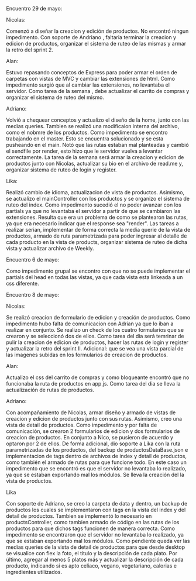 Encuentro 29 de mayo:

Nicolas:  

Comenzó a diseñar la creacion y edición de productos.
No encontró ningun impedimento.
Con soporte de Andriano , faltaria terminar la creacion y edicion de productos, organizar el sistema de ruteo de las mismas y armar la retro del sprint 2.

Alan:

Estuvo repasando conceptos de Express para poder armar el orden de carpetas con vistas de MVC y cambiar las extensiones de html.
Como impedimento surgió que al cambiar las extensiones, no levantaba el servidor.
Como tarea de la semana , debe actualizar el carrito de compras y organizar el sistema de ruteo del mismo.

Adriano:

Volvió a chequear conceptos y actualizo el diseño de la home, junto con las medias queries. Tambien se realizó una modificaion interna del archivo, como el nobmre de los productos.
Como impedimento se encontro trabajando en el master. Esto se encuentra solucionado y se esta pusheando en el main. Notó que las rutas estaban mal planteadas y cambió el sendfile por render, esto hizo que le servidor vuelva a levantar correctamente.
La tarea de la semana será armar la creacion y edicion de productos junto con Nicolas, actualizar su bio en el archivo de read.me y, organizar sistema de ruteo de login y register.

Lika:

Realizó cambio de idioma, actualizacion de vista de productos. Asimismo, se actualizo el mainController con los productos y se organizo el sistema de ruteo del index.
Como impedimento sucedió el no poder avanzar con los partials ya que no levantaba el servidor a partir de que se cambiaron las extensiones. Resulta que era un problema de como se plantearon las rutas, ya que era necesario indicar que el response sea "render".
Las tareas a realizar serian, implementar de forma correcta la media querie de la vista de productos, armado de ruta parametrizada para poder ingresar al detalle de cada producto en la vista de products, organizar sistema de ruteo de dicha vista y actualizar archivo de Weekly.

Encuentro 6 de mayo:

Como impedimento grupal se encontro con que no se puede implementar el partials del head en todas las vistas, ya que cada vista esta linkeada a un css diferente. 

Encuentro 8 de mayo:

Nicolas:

Se realizó creacion de formulario de edicion y creación de productos. Como impedimento hubo falta de comunicacion con Adrian ya que lo iban a realizar en conjunto. Se realizo un check de los cuatro formularios que se crearon y se seleccionó dos de ellos.
Como tarea del dia será temrinar de pulir la creacion de edicion de productos, hacer las rutas de login y register y actualizar la retro del sprint II.
Adicional: que se vea una vista parcial de las imagenes subidas en los formularios de creacion de productos.

Alan: 

Actualizo el css del carrito de compras y como bloqueante encontró que no funcionaba la ruta de productos en app.js. Como tarea del dia se lleva la  actualización de rutas de productos.

Adriano: 

Con acompañamiento de Nicolas, armar diseño y armado de vistas de creacion y edicion de productos junto con sus rutas. Asimismo,  creo una vista de detail de productos.  Como impedimento y por falta de comunicación, se crearon 2 formularios de edicion y dos formularios de creacion de productos. En conjunto a Nico, se pusieron de acuerdo y optaron por 2 de ellos.
De forma adicional, dio soporte a Lika con la ruta parametrizadas de los productos, del backup de productosDataBase.json e implementacion de tags dentro de archivos de index y detail de productos, como también el armado de rutas para que funcione todo.
En este caso un impedimento que se encontró es que el servidor no levantaba lo realizado, ya que se estaban exportando mal los módulos.
Se lleva la creación del la vista de productos.

Lika

Con soporte de Adriano, se creo la carpeta de data y dentro, un backup de productos los cuales se implementaron con tags en la vista del index y del detail de productos. Tambien se implementó lo necesario en productsController, como tambien armado de código en las rutas de los productos para que dichos tags funcionen de manera correcta.
Como impedimento se encontraron que el servidor no levantaba lo realizado, ya que se estaban exportando mal los módulos.
Como pendiente queda ver las medias queries de la vista de detail de productos para que desde desktop se visualice con flex la foto, el titulo y la descripción de cada plato. Por último, agregar al menos 5 platos más y actualizar la descripción de cada producto, indicando si es apto celiaco, vegano, vegetariano, calorias e ingredientes utilizados.
